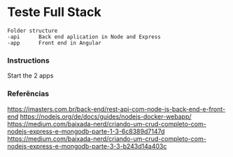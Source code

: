 # Teste Full Stack

```
Folder structure
-api      Back end aplication in Node and Express
-app      Front end in Angular
```

### Instructions
Start the 2 apps

### Referências

https://imasters.com.br/back-end/rest-api-com-node-js-back-end-e-front-end
https://nodejs.org/de/docs/guides/nodejs-docker-webapp/
https://medium.com/baixada-nerd/criando-um-crud-completo-com-nodejs-express-e-mongodb-parte-1-3-6c8389d7147d
https://medium.com/baixada-nerd/criando-um-crud-completo-com-nodejs-express-e-mongodb-parte-3-3-b243d14a403c